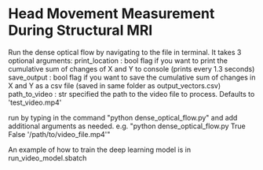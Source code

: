 # Head Movement Measurement During Structural MRI

Run the dense optical flow by navigating to the file in terminal. It takes 3 optional arguments: 
  print_location : bool
		flag if you want to print the cumulative sum of changes of X and Y to console (prints every 1.3 seconds)
	save_output : bool
		flag if you want to save the cumulative sum of changes in X and Y as a csv file (saved in same folder as output_vectors.csv)
	path_to_video : str
		specified the path to the video file to process. Defaults to 'test_video.mp4'

run by typing in the command "python dense_optical_flow.py" and add additional arguments as needed. e.g. "python dense_optical_flow.py True False '/path/to/video_file.mp4'"

An example of how to train the deep learning model is in run_video_model.sbatch
